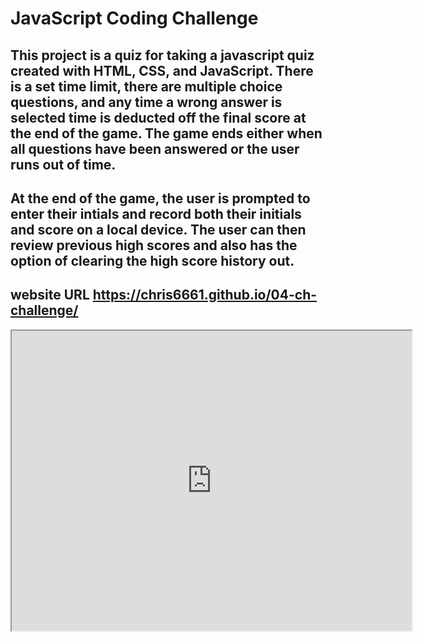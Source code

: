# JavaScript Coding Challenge

## This project is a quiz for taking a javascript quiz created with HTML, CSS, and JavaScript. There is a set time limit, there are multiple choice questions, and any time a wrong answer is selected time is deducted off the final score at the end of the game. The game ends either when all questions have been answered or the user runs out of time.

## At the end of the game, the user is prompted to enter their intials and record both their initials and score on a local device. The user can then review previous high scores and also has the option of clearing the high score history out. 

## website URL https://chris6661.github.io/04-ch-challenge/

<iframe src="https://drive.google.com/file/d/1q5LUQZIGliEq3lMSctkPHd77_hsOqbfv/preview" width="640" height="480"></iframe>

